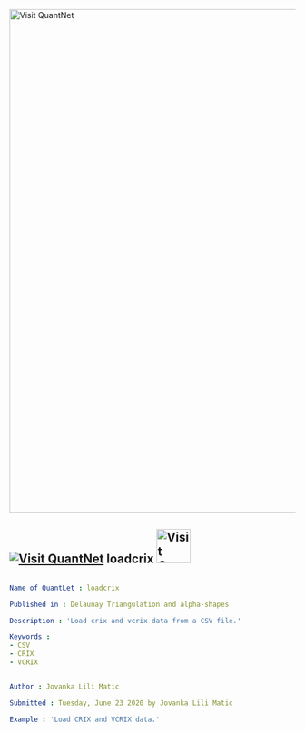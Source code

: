 [<img src="https://github.com/QuantLet/Styleguide-and-FAQ/blob/master/pictures/banner.png" width="888" alt="Visit QuantNet">](http://quantlet.de/)

## [<img src="https://github.com/QuantLet/Styleguide-and-FAQ/blob/master/pictures/qloqo.png" alt="Visit QuantNet">](http://quantlet.de/) **loadcrix** [<img src="https://github.com/QuantLet/Styleguide-and-FAQ/blob/master/pictures/QN2.png" width="60" alt="Visit QuantNet 2.0">](http://quantlet.de/)

```yaml

Name of QuantLet : loadcrix

Published in : Delaunay Triangulation and alpha-shapes

Description : 'Load crix and vcrix data from a CSV file.'

Keywords : 
- CSV
- CRIX
- VCRIX


Author : Jovanka Lili Matic 

Submitted : Tuesday, June 23 2020 by Jovanka Lili Matic

Example : 'Load CRIX and VCRIX data.'

```